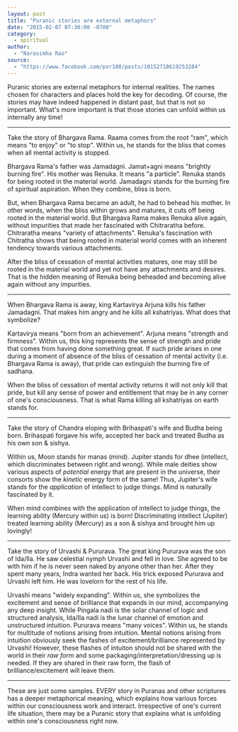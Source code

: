 ```yaml
---
layout: post
title: "Puranic stories are external metaphors"
date: "2015-02-07 07:30:00 -0700"
category:
  - spiritual
author:
  - "Narasimha Rao"
source:
  - "https://www.facebook.com/pvr108/posts/10152718619253284"
---
```




Puranic stories are external metaphors for internal realities. The names chosen for characters and places hold the key for decoding. Of course, the stories may have indeed happened in distant past, but that is not so important. What's more important is that those stories can unfold within us internally any time!

* * *

Take the story of Bhargava Rama. Raama comes from the root "ram", which means "to enjoy" or "to stop". Within us, he stands for the bliss that comes when all mental activity is stopped.

Bhargava Rama's father was Jamadagni. Jamat+agni means "brightly burning fire". His mother was Renuka. It means "a particle". Renuka stands for being rooted in the material world. Jamadagni stands for the burning fire of spiritual aspiration. When they combine, bliss is born.

But, when Bhargava Rama became an adult, he had to behead his mother. In other words, when the bliss within grows and matures, it cuts off being rooted in the material world. But Bhargava Rama makes Renuka alive again, without impurities that made her fascinated with Chitraratha before. Chitraratha means "variety of attachments". Renuka's fascination with Chitratha shows that being rooted in material world comes with an inherent tendency towards various attachments.

After the bliss of cessation of mental activities matures, one may still be rooted in the material world and yet not have any attachments and desires. That is the hidden meaning of Renuka being beheaded and becoming alive again without any impurities.

* * *

When Bhargava Rama is away, king Kartavirya Arjuna kills his father Jamadagni. That makes him angry and he kills all kshatriyas. What does that symbolize?

Kartavirya means "born from an achievement". Arjuna means "strength and firmness". Within us, this king represents the sense of strength and pride that comes from having done something great. If such pride arises in one during a moment of absence of the bliss of cessation of mental activity (i.e. Bhargava Rama is away), that pride can extinguish the burning fire of sadhana.

When the bliss of cessation of mental activity returns it will not only kill that pride, but kill any sense of power and entitlement that may be in any corner of one's consciousness. That is what Rama killing all kshatriyas on earth stands for.

* * *

Take the story of Chandra eloping with Brihaspati's wife and Budha being born. Brihaspati forgave his wife, accepted her back and treated Budha as his own son & sishya.

Within us, Moon stands for manas (mind). Jupiter stands for dhee (intellect, which discriminates between right and wrong). While male deities show various aspects of *potential* energy that are present in the universe, their consorts show the *kinetic* energy form of the same! Thus, Jupiter's wife stands for the *application* of intellect to judge things. Mind is naturally fascinated by it.

When mind combines with the application of intellect to judge things, the learning ability (Mercury within us) is born! Discriminating intellect (Jupiter) treated learning ability (Mercury) as a son & sishya and brought him up lovingly!

* * *

Take the story of Urvashi & Pururava. The great king Pururava was the son of Ida/Ila. He saw celestial nymph Urvashi and fell in love. She agreed to be with him if he is never seen naked by anyone other than her. After they spent many years, Indra wanted her back. His trick exposed Pururava and Urvashi left him. He was lovelorn for the rest of his life.

Urvashi means "widely expanding". Within us, she symbolizes the excitement and sense of brilliance that expands in our mind, accompanying any deep insight. While Pingala nadi is the solar channel of logic and structured analysis, Ida/Ila nadi is the lunar channel of emotion and unstructured intuition. Pururava means "many voices". Within us, he stands for multitude of notions arising from intuition. Mental notions arising from intuition obviously seek the fashes of excitement/brilliance represented by Urvashi! However, these flashes of intuiton should not be shared with the world in their *raw form* and some packaging/interpretation/dressing up is needed. If they are shared in their raw form, the flash of brilliance/excitement will leave them.

* * *

These are just some samples. EVERY story in Puranas and other scriptures has a deeper metaphorical meaning, which explains how various forces within our consciousness work and interact. Irrespective of one's current life situation, there may be a Puranic story that explains what is unfolding within one's consciousness right now.
